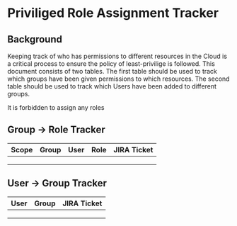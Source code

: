 # Priviliged Role Assignment Tracker

## Background

Keeping track of who has permissions to different resources in the Cloud is a critical process to ensure the policy of least-privilige is followed.
This document consists of two tables.
The first table should be used to track which groups have been given permissions to which resources.
The second table should be used to track which Users have been added to different groups.

It is forbidden to assign any roles 

## Group -> Role Tracker

| Scope | Group | User | Role | JIRA Ticket |
|-------|-------|------|------|-------------|
|       |       |      |      |             |
|       |       |      |      |             |
|       |       |      |      |             |

## User -> Group Tracker

| User | Group | JIRA Ticket |
|------|-------|-------------|
|      |       |             |
|      |       |             |
|      |       |             |